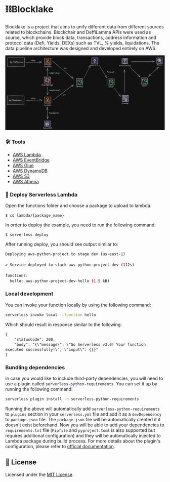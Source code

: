 # ⛓️Blocklake

Blocklake is a project that aims to unify different data from different sources related to blockchains. Blockchair and DeffiLamma APIs were used as source, which provide block data, transactions, address information and protocol data (Defi, Yields, DEXs) such as TVL, % yields, liquidations. The data pipeline architecture was designed and developed entirely on AWS.

![Architeture](./architeture.jpg)

### 🛠 Tools

- [AWS Lambda](https://aws.amazon.com/lambda/)
- [AWS EventBridge](https://aws.amazon.com/eventbridge/)
- [AWS Glue](https://aws.amazon.com/glue/)
- [AWS DynamoDB](https://aws.amazon.com/dynamodb/)
- [AWS S3](https://aws.amazon.com/s3/)
- [AWS Athena](https://aws.amazon.com/athena/)

### 📐 Deploy Serverless Lambda

Open the functions folder and choose a package to upload to lambda.
```
$ cd lambda/{package_name}
```

In order to deploy the example, you need to run the following command:

```
$ serverless deploy
```

After running deploy, you should see output similar to:

```bash
Deploying aws-python-project to stage dev (us-east-1)

✔ Service deployed to stack aws-python-project-dev (112s)

functions:
  hello: aws-python-project-dev-hello (1.5 kB)
```

### Local development

You can invoke your function locally by using the following command:

```bash
serverless invoke local --function hello
```

Which should result in response similar to the following:

```
{
    "statusCode": 200,
    "body": "{\"message\": \"Go Serverless v3.0! Your function executed successfully!\", \"input\": {}}"
}
```

### Bundling dependencies

In case you would like to include third-party dependencies, you will need to use a plugin called `serverless-python-requirements`. You can set it up by running the following command:

```bash
serverless plugin install -n serverless-python-requirements
```

Running the above will automatically add `serverless-python-requirements` to `plugins` section in your `serverless.yml` file and add it as a `devDependency` to `package.json` file. The `package.json` file will be automatically created if it doesn't exist beforehand. Now you will be able to add your dependencies to `requirements.txt` file (`Pipfile` and `pyproject.toml` is also supported but requires additional configuration) and they will be automatically injected to Lambda package during build process. For more details about the plugin's configuration, please refer to [official documentation](https://github.com/UnitedIncome/serverless-python-requirements).


## 📝 License

Licensed under the [MIT License](./LICENSE).